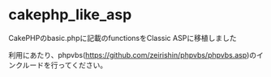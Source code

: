# cakephp_like_asp
CakePHPのbasic.phpに記載のfunctionsをClassic ASPに移植しました

利用にあたり、phpvbs(https://github.com/zeirishin/phpvbs/phpvbs.asp)のインクルードを行ってください。
